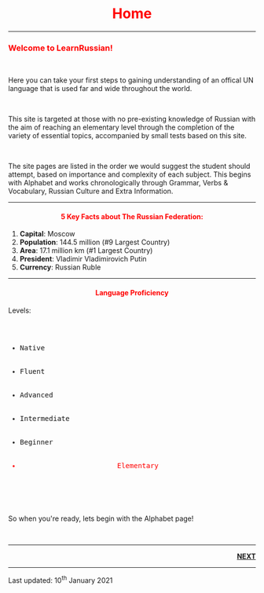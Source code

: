  <div class="container">

<h1 style="text-align:center; color:red;">Home</h1>
<hr>
<h3 style="color:red;">Welcome to LearnRussian!</h3>
<br>
<section>
<p> Here you can take your first steps to gaining understanding of an offical UN language that is used far and wide throughout the world. </p>
</section>
		<br>
<section>
<p>This site is targeted at those with no pre-existing knowledge of Russian with the aim of reaching an elementary level through the completion of the variety of essential topics, accompanied by small tests based on this site. </p>
		<br>
<p>The site pages are listed in the order we would suggest the student should attempt, based on importance and complexity of each subject. This begins with Alphabet and works chronologically through Grammar, Verbs & Vocabulary, Russian Culture and Extra Information. 
	</section>
  <hr>
  <h4 style="text-align:center; color:red;">5 Key Facts about The Russian Federation:</h4>
  <ol> 
	  <li> <b>Capital</b>: Moscow </li>
	<li> <b>Population</b>: 144.5 million (#9 Largest Country) </li>
	<li> <b>Area</b>: 17.1 million km (#1 Largest Country) </li>
	<li> <b>President</b>: Vladimir Vladimirovich Putin </li>
	<li> <b>Currency</b>: Russian Ruble </li>
  </ol>
  
<hr>
<div class="container">
<h4 style="text-align:center; color:red;">Language Proficiency</h4>
<p>Levels:</p>
<pre>
<ul>
  <li>Native</li>
  <li>Fluent</li>
  <li>Advanced</li>
  <li>Intermediate</li>
  <li>Beginner</li>
  <li style="text-align:center; color:red;">Elementary</li>
</ul>  
</pre>
</div>
<br>
<p> So when you're ready, lets begin with the Alphabet page! </p>
<br>  
<hr>
<p> <a style="float:right;" href="https://jameslock98.github.io/SML5202-2020-Final-JamesLock/page2.html" class="btn2"> <b>NEXT</b> </a> </p>
<div style="clear:both;"> </div>
	
 <hr>  
  <p> Last updated: 10<sup>th</sup> January 2021 </p>

